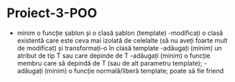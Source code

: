 # Proiect-3-POO

- minim o funcție șablon și o clasă șablon (template)
    -modificați o clasă existentă care este ceva mai izolată de celelalte (să nu aveți foarte mult de modificat) și transformați-o în clasă template
    -adăugați (minim) un atribut de tip T sau care depinde de T
    -adăugați (minim) o funcție membru care să depindă de T (sau de alt parametru template);
    -adăugați (minim) o funcție normală/liberă template; poate să fie friend
